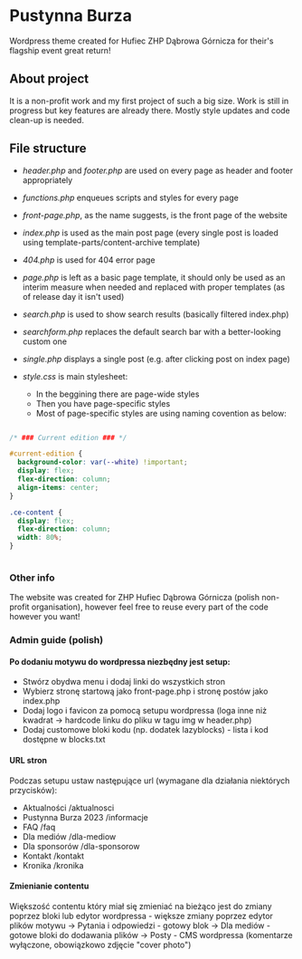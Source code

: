 # Pustynna Burza

Wordpress theme created for Hufiec ZHP Dąbrowa Górnicza for their's flagship event great return!

## About project

It is a non-profit work and my first project of such a big size. Work is still in progress but key features are already there. Mostly style updates and code clean-up is needed.

## File structure

- _header.php_ and _footer.php_ are used on every page as header and footer appropriately

- _functions.php_ enqueues scripts and styles for every page

- _front-page.php_, as the name suggests, is the front page of the website

- _index.php_ is used as the main post page (every single post is loaded using template-parts/content-archive template)

- _404.php_ is used for 404 error page

- _page.php_ is left as a basic page template, it should only be used as an interim measure when needed and replaced with proper templates (as of release day it isn't used)

- _search.php_ is used to show search results (basically filtered index.php)

- _searchform.php_ replaces the default search bar with a better-looking custom one

- _single.php_ displays a single post (e.g. after clicking post on index page)

- _style.css_ is main stylesheet:
  - In the beggining there are page-wide styles
  - Then you have page-specific styles
  - Most of page-specific styles are using naming covention as below:


```css

/* ### Current edition ### */

#current-edition {
  background-color: var(--white) !important;
  display: flex;
  flex-direction: column;
  align-items: center;
}

.ce-content {
  display: flex;
  flex-direction: column;
  width: 80%;
}
    
```

### Other info

The website was created for ZHP Hufiec Dąbrowa Górnicza (polish non-profit organisation), however feel free to reuse every part of the code however you want!

### Admin guide (polish)

#### Po dodaniu motywu do wordpressa niezbędny jest setup:
- Stwórz obydwa menu i dodaj linki do wszystkich stron
- Wybierz stronę startową jako front-page.php i stronę postów jako index.php
- Dodaj logo i favicon za pomocą setupu wordpressa (loga inne niż kwadrat -> hardcode linku do pliku w tagu img w header.php)
- Dodaj customowe bloki kodu (np. dodatek lazyblocks) - lista i kod dostępne w blocks.txt

#### URL stron

Podczas setupu ustaw następujące url (wymagane dla działania niektórych przycisków):
- Aktualności /aktualnosci
- Pustynna Burza 2023 /informacje
- FAQ /faq
- Dla mediów /dla-mediow
- Dla sponsorów /dla-sponsorow
- Kontakt /kontakt
- Kronika /kronika

#### Zmienianie contentu

Większość contentu który miał się zmieniać na bieżąco jest do zmiany poprzez bloki lub edytor wordpressa - większe zmiany poprzez edytor plików motywu
-> Pytania i odpowiedzi - gotowy blok
-> Dla mediów - gotowe bloki do dodawania plików
-> Posty - CMS wordpressa (komentarze wyłączone, obowiązkowo zdjęcie "cover photo")
